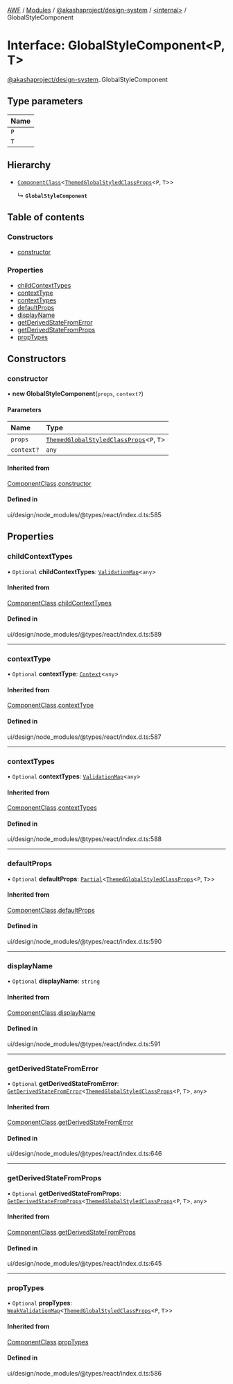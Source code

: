 [AWF](../README.md) / [Modules](../modules.md) / [@akashaproject/design-system](../modules/akashaproject_design_system.md) / [<internal\>](../modules/akashaproject_design_system._internal_.md) / GlobalStyleComponent

# Interface: GlobalStyleComponent<P, T\>

[@akashaproject/design-system](../modules/akashaproject_design_system.md).[<internal>](../modules/akashaproject_design_system._internal_.md).GlobalStyleComponent

## Type parameters

| Name |
| :------ |
| `P` |
| `T` |

## Hierarchy

- [`ComponentClass`](akashaproject_design_system._internal_.ComponentClass.md)<[`ThemedGlobalStyledClassProps`](../modules/akashaproject_design_system._internal_.md#themedglobalstyledclassprops)<`P`, `T`\>\>

  ↳ **`GlobalStyleComponent`**

## Table of contents

### Constructors

- [constructor](akashaproject_design_system._internal_.GlobalStyleComponent.md#constructor)

### Properties

- [childContextTypes](akashaproject_design_system._internal_.GlobalStyleComponent.md#childcontexttypes)
- [contextType](akashaproject_design_system._internal_.GlobalStyleComponent.md#contexttype)
- [contextTypes](akashaproject_design_system._internal_.GlobalStyleComponent.md#contexttypes)
- [defaultProps](akashaproject_design_system._internal_.GlobalStyleComponent.md#defaultprops)
- [displayName](akashaproject_design_system._internal_.GlobalStyleComponent.md#displayname)
- [getDerivedStateFromError](akashaproject_design_system._internal_.GlobalStyleComponent.md#getderivedstatefromerror)
- [getDerivedStateFromProps](akashaproject_design_system._internal_.GlobalStyleComponent.md#getderivedstatefromprops)
- [propTypes](akashaproject_design_system._internal_.GlobalStyleComponent.md#proptypes)

## Constructors

### constructor

• **new GlobalStyleComponent**(`props`, `context?`)

#### Parameters

| Name | Type |
| :------ | :------ |
| `props` | [`ThemedGlobalStyledClassProps`](../modules/akashaproject_design_system._internal_.md#themedglobalstyledclassprops)<`P`, `T`\> |
| `context?` | `any` |

#### Inherited from

[ComponentClass](akashaproject_design_system._internal_.ComponentClass.md).[constructor](akashaproject_design_system._internal_.ComponentClass.md#constructor)

#### Defined in

ui/design/node_modules/@types/react/index.d.ts:585

## Properties

### childContextTypes

• `Optional` **childContextTypes**: [`ValidationMap`](../modules/akashaproject_design_system._internal_.md#validationmap)<`any`\>

#### Inherited from

[ComponentClass](akashaproject_design_system._internal_.ComponentClass.md).[childContextTypes](akashaproject_design_system._internal_.ComponentClass.md#childcontexttypes)

#### Defined in

ui/design/node_modules/@types/react/index.d.ts:589

___

### contextType

• `Optional` **contextType**: [`Context`](akashaproject_design_system._internal_.Context.md)<`any`\>

#### Inherited from

[ComponentClass](akashaproject_design_system._internal_.ComponentClass.md).[contextType](akashaproject_design_system._internal_.ComponentClass.md#contexttype)

#### Defined in

ui/design/node_modules/@types/react/index.d.ts:587

___

### contextTypes

• `Optional` **contextTypes**: [`ValidationMap`](../modules/akashaproject_design_system._internal_.md#validationmap)<`any`\>

#### Inherited from

[ComponentClass](akashaproject_design_system._internal_.ComponentClass.md).[contextTypes](akashaproject_design_system._internal_.ComponentClass.md#contexttypes)

#### Defined in

ui/design/node_modules/@types/react/index.d.ts:588

___

### defaultProps

• `Optional` **defaultProps**: [`Partial`](../modules/akashaproject_design_system._internal_.md#partial)<[`ThemedGlobalStyledClassProps`](../modules/akashaproject_design_system._internal_.md#themedglobalstyledclassprops)<`P`, `T`\>\>

#### Inherited from

[ComponentClass](akashaproject_design_system._internal_.ComponentClass.md).[defaultProps](akashaproject_design_system._internal_.ComponentClass.md#defaultprops)

#### Defined in

ui/design/node_modules/@types/react/index.d.ts:590

___

### displayName

• `Optional` **displayName**: `string`

#### Inherited from

[ComponentClass](akashaproject_design_system._internal_.ComponentClass.md).[displayName](akashaproject_design_system._internal_.ComponentClass.md#displayname)

#### Defined in

ui/design/node_modules/@types/react/index.d.ts:591

___

### getDerivedStateFromError

• `Optional` **getDerivedStateFromError**: [`GetDerivedStateFromError`](../modules/akashaproject_design_system._internal_.md#getderivedstatefromerror)<[`ThemedGlobalStyledClassProps`](../modules/akashaproject_design_system._internal_.md#themedglobalstyledclassprops)<`P`, `T`\>, `any`\>

#### Inherited from

[ComponentClass](akashaproject_design_system._internal_.ComponentClass.md).[getDerivedStateFromError](akashaproject_design_system._internal_.ComponentClass.md#getderivedstatefromerror)

#### Defined in

ui/design/node_modules/@types/react/index.d.ts:646

___

### getDerivedStateFromProps

• `Optional` **getDerivedStateFromProps**: [`GetDerivedStateFromProps`](../modules/akashaproject_design_system._internal_.md#getderivedstatefromprops)<[`ThemedGlobalStyledClassProps`](../modules/akashaproject_design_system._internal_.md#themedglobalstyledclassprops)<`P`, `T`\>, `any`\>

#### Inherited from

[ComponentClass](akashaproject_design_system._internal_.ComponentClass.md).[getDerivedStateFromProps](akashaproject_design_system._internal_.ComponentClass.md#getderivedstatefromprops)

#### Defined in

ui/design/node_modules/@types/react/index.d.ts:645

___

### propTypes

• `Optional` **propTypes**: [`WeakValidationMap`](../modules/akashaproject_design_system._internal_.md#weakvalidationmap)<[`ThemedGlobalStyledClassProps`](../modules/akashaproject_design_system._internal_.md#themedglobalstyledclassprops)<`P`, `T`\>\>

#### Inherited from

[ComponentClass](akashaproject_design_system._internal_.ComponentClass.md).[propTypes](akashaproject_design_system._internal_.ComponentClass.md#proptypes)

#### Defined in

ui/design/node_modules/@types/react/index.d.ts:586
